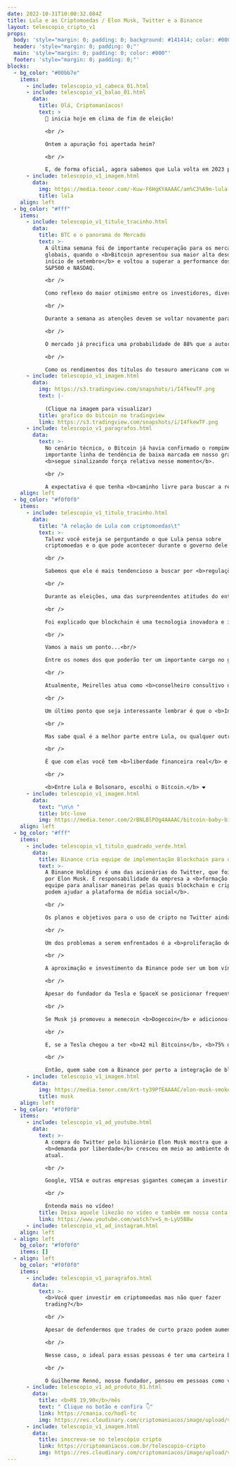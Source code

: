 ```yaml
---
date: 2022-10-31T10:00:32.084Z
title: Lula e as Criptomoedas / Elon Musk, Twitter e a Binance
layout: telescopio_cripto_v1
props:
  body: 'style="margin: 0; padding: 0; background: #141414; color: #000"'
  header: 'style="margin: 0; padding: 0;"'
  main: 'style="margin: 0; padding: 0; color: #000"'
  footer: 'style="margin: 0; padding: 0;"'
blocks:
  - bg_color: "#00bb7e"
    items:
      - include: telescopio_v1_cabeca_01.html
      - include: telescopio_v1_balao_01.html
        data:
          title: Olá, Criptomaníacos!
          text: >
            🔭 inicia hoje em clima de fim de eleição!

            <br />

            Ontem a apuração foi apertada heim?

            <br />

            E, de forma oficial, agora sabemos que Lula volta em 2023 para 4 anos à frente do governo do Brasil. Mas qual a relação dele com criptos?
      - include: telescopio_v1_imagem.html
        data:
          img: https://media.tenor.com/-Kuw-F6HgKYAAAAC/am%C3%A9m-lula.gif
          title: lula
    align: left
  - bg_color: "#fff"
    items:
      - include: telescopio_v1_titulo_tracinho.html
        data:
          title: BTC e o panorama do Mercado
          text: >-
            A última semana foi de importante recuperação para os mercados
            globais, quando o <b>Bitcoin apresentou sua maior alta desde o
            início de setembro</b> e voltou a superar a performance dos índices
            S&P500 e NASDAQ.

            <br />

            Como reflexo do maior otimismo entre os investidores, diversas Altcoins apresentaram retornos de dois dígitos, incluindo o <b>Ethereum que se valorizou em 16,58%</b> e pressionou a dominância do BTC para baixo.

            <br />

            Durante a semana as atenções devem se voltar novamente para a <b>reunião do FOMC, que decide sobre as taxas de juros nos EUA na tarde de quarta-feira</b>, seguida da coletiva de imprensa de Jerome Powell, presidente do FED.

            <br />

            O mercado já precifica uma probabilidade de 88% que a autoridade monetária <b>suba as taxas de juros em 0,75%</b>, levando ao patamar de 4%.

            <br />

            Como os rendimentos dos títulos do tesouro americano com vencimento daqui 1 ano estão sendo negociados por volta de 4,60%, o mercado espera que <b>sobraria apenas uma alta de juros residual para 2023</b>, podendo reduzir as pressões negativas sobre os ativos de risco.
      - include: telescopio_v1_imagem.html
        data:
          img: https://s3.tradingview.com/snapshots/i/I4fkewTF.png
          text: |-
            
            (Clique na imagem para visualizar)
          title: grafico do bitcoin no tradingview
          link: https://s3.tradingview.com/snapshots/i/I4fkewTF.png
      - include: telescopio_v1_paragrafos.html
        data:
          text: >-
            No cenário técnico, o Bitcoin já havia confirmado o rompimento da
            importante linha de tendência de baixa marcada em nosso gráfico, e
            <b>segue sinalizando força relativa nesse momento</b>.

            <br />

            A expectativa é que tenha <b>caminho livre para buscar a resistência dos US$25.000 ao longo das próximas semanas</b>, especialmente em caso de uma postura menos agressiva do FED na quarta-feira.
    align: left
  - bg_color: "#f0f0f0"
    items:
      - include: telescopio_v1_titulo_tracinho.html
        data:
          title: "A relação de Lula com criptomoedas\t"
          text: >-
            Talvez você esteja se perguntando o que Lula pensa sobre
            criptomoedas e o que pode acontecer durante o governo dele. 

            <br />

            Sabemos que ele é mais tendencioso a buscar por <b>regulações</b>, mas tentamos buscar alguns fatos que mostrem a relação do futuro presidente com os ativos digitais. Bora ver?

            <br />

            Durante as eleições, uma das surpreendentes atitudes do então candidato à presidência foi o anúncio do <b>registro do seu plano de governo em blockchain</b>, sendo a rede escolhida a da <b>Decred</b>. 

            <br />

            Foi explicado que blockchain é uma tecnologia inovadora e incorruptível, apontando-a como solução para cidades inteligentes e governos transparentes.

            <br />

            Vamos a mais um ponto...<br/>

            Entre os nomes dos que poderão ter um importante cargo no governo Lula, temos <b>Henrique Meirelles</b>, que foi o presidente do Banco Central durante os governos do petista, além de ter atuado como Ministro da Fazenda no Governo Michel Temer.

            <br />

            Atualmente, Meirelles atua como <b>conselheiro consultivo da corretora Binance aqui no Brasil</b>.

            <br />

            Um último ponto que seja interessante lembrar é que o <b>Instituto Lula ministrou aulas sobre Bitcoin e NFT</b>. No curso de economia digital da instituição, as tecnologias de criptomoedas faziam parte de um de seus módulos.

            <br />

            Mas sabe qual é a melhor parte entre Lula, ou qualquer outro político, e as criptomoedas? 

            <br />

            É que com elas você tem <b>liberdade financeira real</b> e não fica refém de nenhum sistema imposto por eles.

            <br />

            <b>Entre Lula e Bolsonaro, escolhi o Bitcoin.</b> ❤️
      - include: telescopio_v1_imagem.html
        data:
          text: "\n\n "
          title: btc-love
          img: https://media.tenor.com/2rBNLBlPOg4AAAAC/bitcoin-baby-bitcoin.gif
    align: left
  - bg_color: "#fff"
    items:
      - include: telescopio_v1_titulo_quadrado_verde.html
        data:
          title: Binance cria equipe de implementação Blockchain para o Twitter
          text: >-
            A Binance Holdings é uma das acionárias do Twitter, que foi comprado
            por Elon Musk. É responsabilidade da empresa a <b>formação de uma
            equipe para analisar maneiras pelas quais blockchain e criptomoedas
            podem ajudar a plataforma de mídia social</b>. 

            <br />

            Os planos e objetivos para o uso de cripto no Twitter ainda estão sendo desenhados, estando em estágios iniciais. 

            <br />

            Um dos problemas a serem enfrentados é a <b>proliferação de contas de bots nos últimos anos</b>. Alguma solução on-chain será idealizada para minimizar o uso de contas fakes no Twitter, que chega a um número tão grande que Musk chegou a tentar cancelar a sua compra.

            <br />

            A aproximação e investimento da Binance pode ser um bom vínculo da rede social com as criptomoedas.

            <br />

            Apesar do fundador da Tesla e SpaceX se posicionar frequentemente sobre as criptomoedas, por vezes suas atitudes parecem contraditórias.

            <br />

            Se Musk já promoveu a memecoin <b>Dogecoin</b> e adicionou-a como forma de pagamento da Tesla, ele <b>removeu</b> o ativo dois meses depois alegando que não era um projeto ambientalmente sustentável.

            <br />

            E, se a Tesla chegou a ter <b>42 mil Bitcoins</b>, <b>75% deles foram vendidos nesse ano, mesmo no prejuízo</b>.

            <br />

            Então, quem sabe com a Binance por perto a integração de blockchain e cripto no Twitter seja feita de forma mais consistente e segura, né Musk?
      - include: telescopio_v1_imagem.html
        data:
          img: https://media.tenor.com/Xrt-ty39PfEAAAAC/elon-musk-smoke.gif
          title: musk
    align: left
  - bg_color: "#f0f0f0"
    items:
      - include: telescopio_v1_ad_youtube.html
        data:
          text: >-
            A compra do Twitter pelo bilionário Elon Musk mostra que a
            <b>demanda por liberdade</b> cresceu em meio ao ambiente de censura
            atual. 

            <br />

            Google, VISA e outras empresas gigantes começam a investir pesado em infraestrutura para suportar a adoção de criptomoedas... e esse é um enorme sinal de compra.

            <br />

            Entenda mais no vídeo!
          title: Deixa aquele likezão no vídeo e também em nossa conta do Twitter!
          link: https://www.youtube.com/watch?v=S_m-LyU5B8w
      - include: telescopio_v1_ad_instagram.html
    align: left
  - align: left
    bg_color: "#f0f0f0"
    items: []
  - align: left
    bg_color: "#f0f0f0"
    items:
      - include: telescopio_v1_paragrafos.html
        data:
          text: >-
            <b>Você quer investir em criptomoedas mas não quer fazer
            trading?</b>

            <br />

            Apesar de defendermos que trades de curto prazo podem aumentar sua rentabilidade, entendemos que nem todo mundo tem o tempo disponível pra operar.

            <br />

            Nesse caso, o ideal para essas pessoas é ter uma carteira bem fundamentada para o longo prazo, cujo objetivo seja acumular Bitcoins.

            <br />

            O Guilherme Rennó, nosso fundador, pensou em pessoas como você e decidiu criar a Carteira HODL, voltada para quem quer dar o primeiro passo no mercado cripto sem se preocupar em operar todo dia.
      - include: telescopio_v1_ad_produto_01.html
        data:
          title: <b>R$ 19,90</b>/mês
          text: " Clique no botão e confira 👇"
          link: https://cmania.co/hodl-tc
          img: https://res.cloudinary.com/criptomaniacos/image/upload/v1661372975/telescopio/produtos/logo_carteira_hodl_mhzjq6.png
      - include: telescopio_v1_imagem.html
        data:
          title: inscreva-se no telescópio cripto
          link: https://criptomaniacos.com.br/telescopio-cripto
          img: https://res.cloudinary.com/criptomaniacos/image/upload/v1662133224/telescopio/inscreva-se-telescopio.png
---
```

